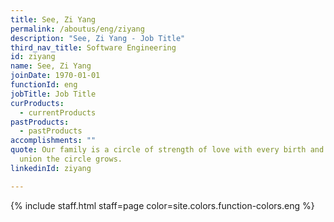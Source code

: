 ```yaml
---
title: See, Zi Yang
permalink: /aboutus/eng/ziyang
description: "See, Zi Yang - Job Title"
third_nav_title: Software Engineering
id: ziyang
name: See, Zi Yang
joinDate: 1970-01-01
functionId: eng
jobTitle: Job Title
curProducts:
  - currentProducts
pastProducts:
  - pastProducts
accomplishments: ""
quote: Our family is a circle of strength of love with every birth and every
  union the circle grows.
linkedinId: ziyang

---
```


{% include staff.html staff=page color=site.colors.function-colors.eng %}
